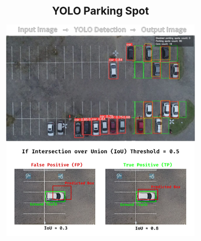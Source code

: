 # <div align="center">YOLO Parking Spot</div>

<img src="images/project-banner.png">

<img src="images/iou-example.jpg">